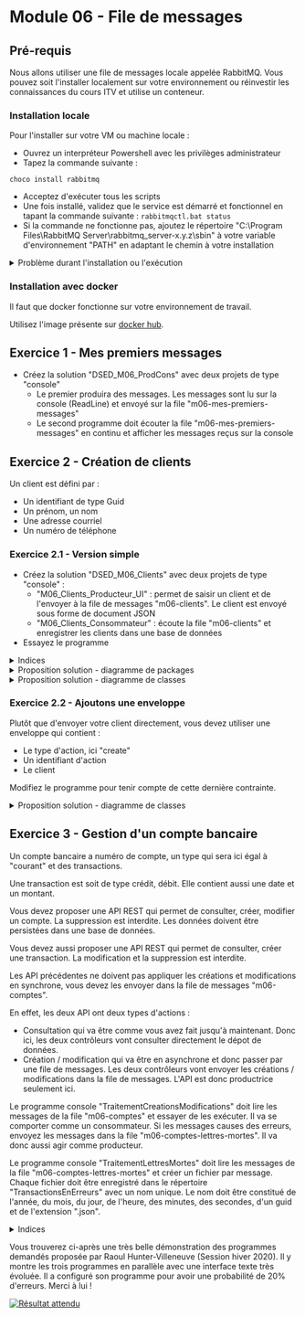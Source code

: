 # Module 06 - File de messages

## Pré-requis

Nous allons utiliser une file de messages locale appelée RabbitMQ. Vous pouvez soit l'installer localement sur votre environnement ou réinvestir les connaissances du cours ITV et utilise un conteneur.

### Installation locale

Pour l'installer sur votre VM ou machine locale :

- Ouvrez un interpréteur Powershell avec les privilèges administrateur
- Tapez la commande suivante :

```pwsh
choco install rabbitmq
```

- Acceptez d'exécuter tous les scripts
- Une fois installé, validez que le service est démarré et fonctionnel en tapant la commande suivante : ```rabbitmqctl.bat status```
- Si la commande ne fonctionne pas, ajoutez le répertoire "C:\Program Files\RabbitMQ Server\rabbitmq_server-x.y.z\sbin" à votre variable d'environnement "PATH" en adaptant le chemin à votre installation

<details>
  <summary>Problème durant l'installation ou l'exécution</summary>

Vous trouverez [ici](https://stackoverflow.com/questions/16001047/rabbitmq-fails-to-start) des indices sur la façon de résoudre vos problèmes (Merci à Jonathan Blouin pour le partage !).
  
En substance (extrait d'une des réponses) :

- Set Environment variable-
  - RABBITMQ_BASE C:\RabbitMQ Server
  - ERLANG_HOME C:\Program Files\erl-10.7
- Config MQ Server
  - stop RabbitMq : rabbitmq-service.bat stop
  - Enable management : rabbitmq-plugins.bat enable rabbitmq_management
  - Reinstall server : rabbitmq-service.bat install
  - Start Server : rabbitmq-service.bat start
  - Start App : rabbitmqctl.bat start_app  
</details>

### Installation avec docker

Il faut que docker fonctionne sur votre environnement de travail.

Utilisez l'image présente sur [docker hub](https://hub.docker.com/_/rabbitmq).

## Exercice 1 - Mes premiers messages

- Créez la solution "DSED_M06_ProdCons" avec deux projets de type "console"
  - Le premier produira des messages. Les messages sont lu sur la console (ReadLine) et envoyé sur la file "m06-mes-premiers-messages"
  - Le second programme doit écouter la file "m06-mes-premiers-messages" en continu et afficher les messages reçus sur la console

## Exercice 2 - Création de clients

Un client est défini par :

- Un identifiant de type Guid
- Un prénom, un nom
- Une adresse courriel
- Un numéro de téléphone

### Exercice 2.1 - Version simple

- Créez la solution "DSED_M06_Clients" avec deux projets de type "console" :
  - "M06_Clients_Producteur_UI" : permet de saisir un client et de l'envoyer à la file de messages "m06-clients". Le client est envoyé sous forme de document JSON
  - "M06_Clients_Consommateur" : écoute la file "m06-clients" et enregistrer les clients dans une base de données
- Essayez le programme

<details>
  <summary>Indices</summary>

![Schéma fonctionnel des comptes](img/schema_fonctionnel_client.png)

</details>

<details>
    <summary>Proposition solution - diagramme de packages</summary>

![Proposition de digramme de packages](img/../../images/Module06_FileMessages/diag/uml_exercice2_package/clients_packages.png)

</details>

<details>
    <summary>Proposition solution - diagramme de classes</summary>

![Proposition de digramme de packages](img/../../images/Module06_FileMessages/diag/uml_exercice2/clients_classes.png)

</details>

### Exercice 2.2 - Ajoutons une enveloppe

Plutôt que d'envoyer votre client directement, vous devez utiliser une enveloppe qui contient :

- Le type d'action, ici "create"
- Un identifiant d'action
- Le client

Modifiez le programme pour tenir compte de cette dernière contrainte.

<details>
    <summary>Proposition solution - diagramme de classes</summary>

![Proposition de digramme de packages](img/../../images/Module06_FileMessages/diag/uml_exercice2_enveloppe/clients_classes_enveloppe.png)

</details>

## Exercice 3 - Gestion d'un compte bancaire

Un compte bancaire a numéro de compte, un type qui sera ici égal à "courant" et des transactions.

Une transaction est soit de type crédit, débit. Elle contient aussi une date et un montant.

Vous devez proposer une API REST qui permet de consulter, créer, modifier un compte. La suppression est interdite. Les données doivent être persistées dans une base de données.

Vous devez aussi proposer une API REST qui permet de consulter, créer une transaction. La modification et la suppression est interdite.

Les API précédentes ne doivent pas appliquer les créations et modifications en synchrone, vous devez les envoyer dans la file de messages "m06-comptes".

En effet, les deux API ont deux types d'actions :

- Consultation qui va être comme vous avez fait jusqu'à maintenant. Donc ici, les deux contrôleurs vont consulter directement le dépot de données.
- Création / modification qui va être en asynchrone et donc passer par une file de messages. Les deux contrôleurs vont envoyer les créations / modifications dans la file de messages. L'API est donc productrice seulement ici.

Le programme console "TraitementCreationsModifications" doit lire les messages de la file "m06-comptes" et essayer de les exécuter. Il va se comporter comme un consommateur. Si les messages causes des erreurs, envoyez les messages dans la file "m06-comptes-lettres-mortes". Il va donc aussi agir comme producteur.

Le programme console "TraitementLettresMortes" doit lire les messages de la file "m06-comptes-lettres-mortes" et créer un fichier par message. Chaque fichier doit être enregistré dans le répertoire "TransactionsEnErreurs" avec un nom unique. Le nom doit être constitué de l'année, du mois, du jour, de l'heure, des minutes, des secondes, d'un guid et de l'extension ".json".

<details>
  <summary>Indices</summary>

| Programme       | Entité       |   Action   |   Dépot de données |
|-----------------|--------------|------------|--------------------|
| API             | Compte       | GET        | Base de données    |
| API             | Compte       | GET(id)    | Base de données    |
| API             | Compte       | POST       | File de messages   |
| API             | Compte       | PUT(id)    | File de messages   |
| API             | Compte       | DELETE     | 403                |
| API             | Transaction  | GET        | Base de données    |
| API             | Transaction  | GET(id)    | Base de données    |
| API             | Transaction  | POST       | File de messages   |
| API             | Transaction  | PUT(id)    | 403                |
| API             | Transaction  | DELETE     | 403                |

![Schéma fonctionnel des comptes](img/schema_fonctionnel_compte.png)

</details>

Vous trouverez ci-après une très belle démonstration des programmes demandés proposée par Raoul Hunter-Villeneuve (Session hiver 2020). Il y montre les trois programmes en parallèle avec une interface texte très évoluée. Il a configuré son programme pour avoir une probabilité de 20% d'erreurs. Merci à lui !

[![Résultat attendu](https://img.youtube.com/vi/Z7ohFgi-ukA/0.jpg)](https://www.youtube.com/watch?v=Z7ohFgi-ukA)
